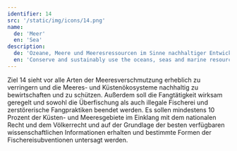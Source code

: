 ```yaml
---
identifier: 14
src: '/static/img/icons/14.png'
name:
  de: 'Meer'
  en: 'Sea'
description:
  de: 'Ozeane, Meere und Meeresressourcen im Sinne nachhaltiger Entwicklung erhalten und nachhaltig nutzen'
  en: 'Conserve and sustainably use the oceans, seas and marine resources for sustainable development'
---
```

Ziel 14 sieht vor alle Arten der Meeresverschmutzung erheblich zu verringern und die Meeres- und 
Küstenökosysteme nachhaltig zu bewirtschaften und zu schützen. Außerdem soll die Fangtätigkeit wirksam 
geregelt und sowohl die Überfischung als auch illegale Fischerei und zerstörerische Fangpraktiken 
beendet werden. Es sollen mindestens 10 Prozent der Küsten- und Meeresgebiete im Einklang mit dem 
nationalen Recht und dem Völkerrecht und auf der Grundlage der besten verfügbaren wissenschaftlichen 
Informationen erhalten und bestimmte Formen der Fischereisubventionen untersagt werden.
